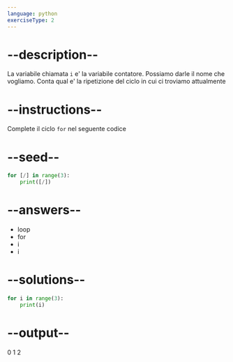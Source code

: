 ```yaml
---
language: python
exerciseType: 2
---
```


# --description--

La variabile chiamata `i` e' la variabile contatore.
Possiamo darle il nome che vogliamo.
Conta qual e' la ripetizione del ciclo in cui ci troviamo attualmente

# --instructions--

Complete il ciclo `for` nel seguente codice

# --seed--

```python
for [/] in range(3):
    print([/])
```

# --answers--

- loop
- for
- i
- i

# --solutions--

```python
for i in range(3):
    print(i)
```

# --output--

0
1
2
